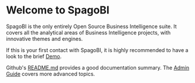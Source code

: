 # Welcome to SpagoBI

SpagoBI is the only entirely Open Source Business Intelligence suite. It covers all the analytical areas of Business Intelligence projects, with innovative themes and engines.

If this is your first contact with SpagoBI, it is highly recommended to have a look to the brief [Demo](http://demo.spagobi.org/Demo/index.html#).

Github's [README.md](https://github.com/SpagoBILabs/SpagoBI) provides a good documentation summary.
The [Admin Guide](admin/README.md) covers more advanced topics. 

